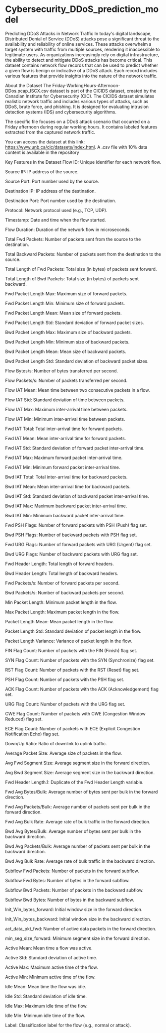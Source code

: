 # Cybersecurity_DDoS_prediction_model
Predicting DDoS Attacks in Network Traffic
In today's digital landscape, Distributed Denial of Service (DDoS) attacks pose a significant threat to the availability and reliability of online services. These attacks overwhelm a target system with traffic from multiple sources, rendering it inaccessible to legitimate users. As organizations increasingly rely on digital infrastructure, the ability to detect and mitigate DDoS attacks has become critical. This dataset contains network flow records that can be used to predict whether a given flow is benign or indicative of a DDoS attack. Each record includes various features that provide insights into the nature of the network traffic.

About the Dataset
The Friday-WorkingHours-Afternoon-DDos.pcap_ISCX.csv dataset is part of the CICIDS dataset, created by the Canadian Institute for Cybersecurity (CIC). The CICIDS dataset simulates realistic network traffic and includes various types of attacks, such as DDoS, brute force, and phishing. It is designed for evaluating intrusion detection systems (IDS) and cybersecurity algorithms.

The specific file focuses on a DDoS attack scenario that occurred on a Friday afternoon during regular working hours. It contains labeled features extracted from the captured network traffic.

You can access the dataset at this link: https://www.unb.ca/cic/datasets/index.html. A .csv file with 10% data content is available in the repository



Key Features in the Dataset
Flow ID: Unique identifier for each network flow.

Source IP: IP address of the source.

Source Port: Port number used by the source.

Destination IP: IP address of the destination.

Destination Port: Port number used by the destination.

Protocol: Network protocol used (e.g., TCP, UDP).

Timestamp: Date and time when the flow started.

Flow Duration: Duration of the network flow in microseconds.

Total Fwd Packets: Number of packets sent from the source to the destination.

Total Backward Packets: Number of packets sent from the destination to the source.

Total Length of Fwd Packets: Total size (in bytes) of packets sent forward.

Total Length of Bwd Packets: Total size (in bytes) of packets sent backward.

Fwd Packet Length Max: Maximum size of forward packets.

Fwd Packet Length Min: Minimum size of forward packets.

Fwd Packet Length Mean: Mean size of forward packets.

Fwd Packet Length Std: Standard deviation of forward packet sizes.

Bwd Packet Length Max: Maximum size of backward packets.

Bwd Packet Length Min: Minimum size of backward packets.

Bwd Packet Length Mean: Mean size of backward packets.

Bwd Packet Length Std: Standard deviation of backward packet sizes.

Flow Bytes/s: Number of bytes transferred per second.

Flow Packets/s: Number of packets transferred per second.

Flow IAT Mean: Mean time between two consecutive packets in a flow.

Flow IAT Std: Standard deviation of time between packets.

Flow IAT Max: Maximum inter-arrival time between packets.

Flow IAT Min: Minimum inter-arrival time between packets.

Fwd IAT Total: Total inter-arrival time for forward packets.

Fwd IAT Mean: Mean inter-arrival time for forward packets.

Fwd IAT Std: Standard deviation of forward packet inter-arrival time.

Fwd IAT Max: Maximum forward packet inter-arrival time.

Fwd IAT Min: Minimum forward packet inter-arrival time.

Bwd IAT Total: Total inter-arrival time for backward packets.

Bwd IAT Mean: Mean inter-arrival time for backward packets.

Bwd IAT Std: Standard deviation of backward packet inter-arrival time.

Bwd IAT Max: Maximum backward packet inter-arrival time.

Bwd IAT Min: Minimum backward packet inter-arrival time.

Fwd PSH Flags: Number of forward packets with PSH (Push) flag set.

Bwd PSH Flags: Number of backward packets with PSH flag set.

Fwd URG Flags: Number of forward packets with URG (Urgent) flag set.

Bwd URG Flags: Number of backward packets with URG flag set.

Fwd Header Length: Total length of forward headers.

Bwd Header Length: Total length of backward headers.

Fwd Packets/s: Number of forward packets per second.

Bwd Packets/s: Number of backward packets per second.

Min Packet Length: Minimum packet length in the flow.

Max Packet Length: Maximum packet length in the flow.

Packet Length Mean: Mean packet length in the flow.

Packet Length Std: Standard deviation of packet length in the flow.

Packet Length Variance: Variance of packet length in the flow.

FIN Flag Count: Number of packets with the FIN (Finish) flag set.

SYN Flag Count: Number of packets with the SYN (Synchronize) flag set.

RST Flag Count: Number of packets with the RST (Reset) flag set.

PSH Flag Count: Number of packets with the PSH flag set.

ACK Flag Count: Number of packets with the ACK (Acknowledgement) flag set.

URG Flag Count: Number of packets with the URG flag set.

CWE Flag Count: Number of packets with CWE (Congestion Window Reduced) flag set.

ECE Flag Count: Number of packets with ECE (Explicit Congestion Notification Echo) flag set.

Down/Up Ratio: Ratio of downlink to uplink traffic.

Average Packet Size: Average size of packets in the flow.

Avg Fwd Segment Size: Average segment size in the forward direction.

Avg Bwd Segment Size: Average segment size in the backward direction.

Fwd Header Length.1: Duplicate of the Fwd Header Length variable.

Fwd Avg Bytes/Bulk: Average number of bytes sent per bulk in the forward direction.

Fwd Avg Packets/Bulk: Average number of packets sent per bulk in the forward direction.

Fwd Avg Bulk Rate: Average rate of bulk traffic in the forward direction.

Bwd Avg Bytes/Bulk: Average number of bytes sent per bulk in the backward direction.

Bwd Avg Packets/Bulk: Average number of packets sent per bulk in the backward direction.

Bwd Avg Bulk Rate: Average rate of bulk traffic in the backward direction.

Subflow Fwd Packets: Number of packets in the forward subflow.

Subflow Fwd Bytes: Number of bytes in the forward subflow.

Subflow Bwd Packets: Number of packets in the backward subflow.

Subflow Bwd Bytes: Number of bytes in the backward subflow.

Init_Win_bytes_forward: Initial window size in the forward direction.

Init_Win_bytes_backward: Initial window size in the backward direction.

act_data_pkt_fwd: Number of active data packets in the forward direction.

min_seg_size_forward: Minimum segment size in the forward direction.

Active Mean: Mean time a flow was active.

Active Std: Standard deviation of active time.

Active Max: Maximum active time of the flow.

Active Min: Minimum active time of the flow.

Idle Mean: Mean time the flow was idle.

Idle Std: Standard deviation of idle time.

Idle Max: Maximum idle time of the flow.

Idle Min: Minimum idle time of the flow.

Label: Classification label for the flow (e.g., normal or attack).
